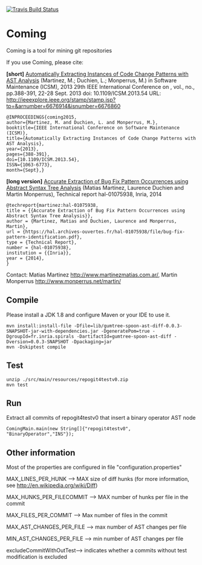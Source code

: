 [![Travis Build Status](https://travis-ci.org/Spirals-Team/coming.svg?branch=master)](https://travis-ci.org/Spirals-Team/coming)

Coming
=======
Coming is a tool for mining git repositories

If you use Coming, please cite: 

**[short]** [Automatically Extracting Instances of Code Change Patterns with AST Analysis](https://hal.inria.fr/hal-00861883/file/paper-short.pdf) (Martinez, M.; Duchien, L.; Monperrus, M.) in Software Maintenance (ICSM), 2013 29th IEEE International Conference on , vol., no., pp.388-391, 22-28 Sept. 2013
doi: 10.1109/ICSM.2013.54
URL: http://ieeexplore.ieee.org/stamp/stamp.jsp?tp=&arnumber=6676914&isnumber=6676860

    @INPROCEEDINGS{coming2015, 
    author={Martinez, M. and Duchien, L. and Monperrus, M.}, 
    booktitle={IEEE International Conference on Software Maintenance (ICSM)}, 
    title={Automatically Extracting Instances of Code Change Patterns with AST Analysis}, 
    year={2013}, 
    pages={388-391},
    doi={10.1109/ICSM.2013.54}, 
    ISSN={1063-6773},  
    month={Sept},}

**[long version]** [Accurate Extraction of Bug Fix Pattern Occurrences using Abstract Syntax Tree Analysis](https://hal.archives-ouvertes.fr/hal-01075938/file/bug-fix-pattern-identification.pdf) (Matias Martinez, Laurence Duchien and Martin Monperrus), Technical report hal-01075938, Inria, 2014

    @techreport{martinez:hal-01075938,
    title = {{Accurate Extraction of Bug Fix Pattern Occurrences using Abstract Syntax Tree Analysis}},
    author = {Martinez, Matias and Duchien, Laurence and Monperrus, Martin},
    url = {https://hal.archives-ouvertes.fr/hal-01075938/file/bug-fix-pattern-identification.pdf},
    type = {Technical Report},
    number = {hal-01075938},
    institution = {{Inria}},
    year = {2014},
    }
    
Contact: Matias Martinez http://www.martinezmatias.com.ar/, Martin Monperrus http://www.monperrus.net/martin/

Compile
------

Please install a JDK 1.8 and configure Maven or your IDE to use it.

```
mvn install:install-file -Dfile=lib/gumtree-spoon-ast-diff-0.0.3-SNAPSHOT-jar-with-dependencies.jar -DgeneratePom=true -DgroupId=fr.inria.spirals -DartifactId=gumtree-spoon-ast-diff -Dversion=0.0.3-SNAPSHOT -Dpackaging=jar
mvn -Dskiptest compile
```

Test
------

```
unzip ./src/main/resources/repogit4testv0.zip
mvn test
```

Run
------

Extract all commits of repogit4testv0 that insert a binary operator AST node
```
ComingMain.main(new String[]{"repogit4testv0", "BinaryOperator","INS"});
```

Other information
---------

Most of the properties are configured in file "configuration.properties"

MAX_LINES_PER_HUNK --> MAX size of diff hunks (for more information, see http://en.wikipedia.org/wiki/Diff)

MAX_HUNKS_PER_FILECOMMIT --> MAX number of hunks per file in the commit

MAX_FILES_PER_COMMIT --> Max number of files in the commit 

MAX_AST_CHANGES_PER_FILE --> max number of AST changes per file

MIN_AST_CHANGES_PER_FILE --> min number of AST changes per file

excludeCommitWithOutTest--> indicates whether a commits without test modification is excluded
